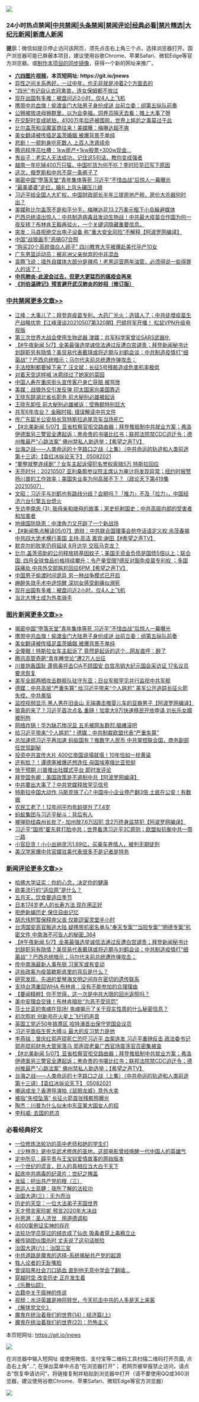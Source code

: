 ![](https://raw.githubusercontent.com/fqnews/bnews/master/64photo/fqnews-qr.jpg)

<div id="tt">
<h3>24小时热点禁闻|<a href="#%E4%B8%AD%E5%85%B1%E7%A6%81%E9%97%BB%E6%9B%B4%E5%A4%9A%E6%96%87%E7%AB%A0">中共禁闻</a>|<a href="#%E5%9B%BE%E7%89%87%E6%96%B0%E9%97%BB%E6%9B%B4%E5%A4%9A%E6%96%87%E7%AB%A0">头条禁闻</a>|<a href="#%E6%96%B0%E9%97%BB%E8%AF%84%E8%AE%BA%E6%9B%B4%E5%A4%9A%E6%96%87%E7%AB%A0">禁闻评论|<a href="#%E5%BF%85%E7%9C%8B%E7%BB%8F%E5%85%B8%E5%A5%BD%E6%96%87">经典必看|<a href="/video.md#%E7%A6%81%E7%89%87%E7%B2%BE%E9%80%89">禁片精选</a>|<a href="https://github.com/fqnews/djy/blob/master/gb/nf1351518.md#1">大纪元新闻</a>|<a href="https://github.com/fqnews/ntdtv/blob/master/gb/prog204.md#1">新唐人新闻</a></h3>
<div><b>提示：</b>微信如提示停止访问该网页，须先点击右上角三个点，选择浏览器打开。国产浏览器可能已屏蔽本项目，建议使用谷歌Chrome、苹果Safari、微软Edge等官方浏览器。或<a href="https://github.com/fqnews/bnews/blob/master/%E5%88%B6%E4%BD%9Cgit%E7%A6%81%E9%97%BB%E9%95%9C%E5%83%8F.md">制作本项目的同步镜像</a>，获得一个新的网址来推广。</div>
<ul>
<li><b><a href="http://d1.bdrive.tk/64.mp4" target="_blank">六四图片视频</a>，本页短网址: https://git.io/jnews</b></li>
<li><a href="/funmedia/20210507/1541602.md">异性之间关系再好，一过中年，也无非就是冲着2个方面去的</a></li>
<li><a href="/lifebaike/20210507/1541589.md">“四光”书记自认衣冠禽兽，连女保姆都不放过</a></li>
<li><a href="/cbnews/20210508/1541954.md">现在出国有多难：被盘问近2小时，仅4人上飞机</a></li>
<li><a href="/topimagenews/20210507/1541572.md">携带中共血旗！偷渡金门大陆男子身份成谜 台前立委：组第五纵队前奏</a></li>
<li><a href="/funmedia/20210507/1541628.md">公狮被放进母狮群里，以为会幸福，饲养员隔天去看：摊上大事了呀</a></li>
<li><a href="/funmedia/20210507/1541630.md">在交配时变成琥珀，4100万年后还被围观，世界上尴尬之事莫过于此</a></li>
<li><a href="/cnnews/20210507/1541771.md">比尔盖茨和淫魔富商往来！美媒曝：梅琳达超不爽</a></li>
<li><a href="/topimagenews/20210507/1541541.md">美女翻译被传插足盖茨婚姻 被爆背景不单纯</a></li>
<li><a href="/cnnews/20210508/1541966.md">悲剧！一顿刺身吃死数人 上百人洗肾续命</a></li>
<li><a href="/cnnews/20210508/1541969.md">腾讯程序员吐槽：1kw房产+1kw股票+300w现金…</a></li>
<li><a href="/funmedia/20210507/1541603.md">鬼谷子：老实人无法成功，记住这5句话，教你变成强者</a></li>
<li><a href="/funmedia/20210507/1541631.md">越南一年吃掉400万只猫，中国吃货为何不吃？李时珍早已写下原因</a></li>
<li><a href="/worldnews/20210507/1541769.md">这次，俄罗斯和中共不穿一条裤子了</a></li>
<li><a href="/topimagenews/20210508/1542079.md">揭密中国“堕落天堂”青年集体等死 习近平“不惜血战”后惊人一幕曝光</a></li>
<li><a href="/funmedia/20210507/1541626.md">“最美婆婆”走红，婚礼上风头碾压儿媳</a></li>
<li><a href="/bannedvideo/20210507/1541561.md">习近平给全国人大扩权，中国财政部长半年三提房地产税，房价大杀器何时出？</a></li>
<li><a href="/yule/20210508/1541880.md">美媒称比尔盖茨不是和平分手，梅琳达花13.2万美元租下小岛躲避媒体</a></li>
<li><a href="/bannedvideo/20210508/1541972.md">巴西总统语出惊人：中共制造病毒且发动生物战！中共最大疫苗合作国为何一夜反转？布林肯王毅再驳火，一个关键词隐藏重要信息。</a></li>
<li><a href="/cnnews/20210507/1541526.md">突发：马县拒绝交出电子设备 称"重大安全风险"不解释【阿波罗网编译】</a></li>
<li><a href="/ssgc/20210507/1541617.md">中国“战狼画手”恶搞G7合照</a></li>
<li><a href="/cbnews/20210508/1541887.md">“购买20个高颜值白人卵子” 四川教育大亨被爆赴美代孕产10女</a></li>
<li><a href="/cnnews/20210508/1541944.md">广东男篮运动员：被非洲父亲抛弃的中非混血</a></li>
<li><a href="/bannedvideo/20210508/1541851.md">袁腾飞说：墙外自媒体大部分是辣鸡！老黑运营两年油管，必须得说一些得罪人的话了！</a></li>
<li><b><a href="/comments/20200211/1275071.md" target="_blank">中共肺炎-此波会过去，但更大更猛烈的瘟疫会再来</a></b></li>
<li><b><a href="/comments/20200207/1272816.md" target="_blank">《刘伯温碑记》预言避开武汉肺炎的妙招（修订版）</a></b></li>
</ul>
</div>

<div class="catlist">
<h3><a href="/cbnews/" target="_blank">中共禁闻</a><span><a href="/cbnews/" target="_blank" rel="nofollow">更多文章>></a></span></h3>
<ul>
<li><a href="/cbnews/20210508/1542205.md" target="_blank">江峰：大事儿了：拜登弃疫苗专利，大药厂光火：选错人了；中共徒增疫苗生产战略优势【江峰漫谈20210507第320期】巴顿将军开播！ 松鼠VPN升级电视版</a></li>
<li><a href="/cbnews/20210508/1542195.md" target="_blank">第三次世界大战会使用生物武器 澳媒：共军科学家曾论SARS武器化</a></li>
<li><a href="/comments/20210508/1542193.md" target="_blank">【#午夜新闻 5/7】全美最强选举诚信法通过反遭白宫谴责；拜登新闻秘书计划辞职另有隐情？美贸易代表戴琪或将近期与刘鹤会谈；中共制造疫情打“细菌战”？巴西总统暗示；马尔代夫前总统遭炸弹攻击；</a></li>
<li><a href="/cbnews/20210508/1542190.md" target="_blank">无法控制都要掉下来了 汪文斌：长征5号残骸造成危害机率极低</a></li>
<li><a href="/cbnews/20210508/1541514.md" target="_blank">对着天空这样喊 冰雹绕过了她家的菜园</a></li>
<li><a href="/cbnews/20210508/1542183.md" target="_blank">中国人寿在重庆街头宣传客户身亡获赔 被骂惨</a></li>
<li><a href="/cbnews/20210508/1542174.md" target="_blank">美媒：战狼外交引发反弹 印太国家向美国靠近</a></li>
<li><a href="/cbnews/20210508/1542143.md" target="_blank">王晓东辞湖北省长职务 前大秘别必雄被起诉</a></li>
<li><a href="/cbnews/20210508/1542142.md" target="_blank">王晓东卸任 前大秘别必雄被诉：受贿额特别巨大</a></li>
<li><a href="/cbnews/20210508/1542141.md" target="_blank">共军6年攻台？ 金融时报: 错误解读中共文件</a></li>
<li><a href="/cbnews/20210508/1542140.md" target="_blank">传广东韶关公安局长驾特斯拉追尾货车当场死亡</a></li>
<li><a href="/comments/20210508/1542126.md" target="_blank">【#北美新闻 5/07】亚省检察官拒交路由器；拜登推抵制中共就业方案；弗洛伊德案另三警官全遭起诉；黑命贵的书堪比红书；联邦法院禁CDC迫迁令；德州推最严“心跳法案” 佛州禁私人助选举；【希望之声TV】</a></li>
<li><a href="/comments/20210508/1542125.md" target="_blank">台海之战——人类命运的十字路口之战（上集）（中共命运的轨迹和人类前途  第十三讲）【袁红冰纵论天下】 05082021</a></li>
<li><a href="/cbnews/20210508/1542104.md" target="_blank">“要整就整连续剧”？女车主起诉侵犯名誉权索赔5万 特斯拉回应</a></li>
<li><a href="/cbnews/20210508/1542103.md" target="_blank">天亮时分：20210507 亚利桑那参议院主席认为审计将发现异常；纽约时报赞扬川普的工作效率；美国失业率为何高居不下？（政论天下第419集 20210507）</a></li>
<li><a href="/cbnews/20210508/1542042.md" target="_blank">文昭：习近平与刘鹤也有路线分歧？会掰吗？「推力」不及「拉力」，中国经济六台引擎五台熄火</a></li>
<li><a href="/comments/20210508/1542015.md" target="_blank">专访李南央 (3): 我母亲和继母的故事；家史折射国史：中共高层内部的受害者和加害者</a></li>
<li><a href="/cbnews/20210508/1542014.md" target="_blank">地缘国防隐患：中澳角力又开辟了一个新战场</a></li>
<li><a href="/comments/20210508/1541999.md" target="_blank">【#新闻焦点解读05/07】诡辩：中共联合国理事会抢夺话语定义权  余茂春揭中共四大诡术横行美国  主持:高洁  嘉宾:谢田【#希望之声TV】</a></li>
<li><a href="/cbnews/20210508/1541994.md" target="_blank">默克尔的败笔仍将延续 8月访华 交班马克龙？</a></li>
<li><a href="/comments/20210508/1541979.md" target="_blank">比尔.盖茨资助的公司释放转基因蚊子；美国无资金负债是国债5倍以上；联合国: 四月全球食品价格持续攀升；令产量受限?德反对豁免疫苗专利权 ；多国踩痛处 中共外交部尴尬回应6PM【希望之声TV】</a></li>
<li><a href="/cbnews/20210508/1541956.md" target="_blank">中国男子偷渡时间诡异 另一种战争模式已开启</a></li>
<li><a href="/cbnews/20210508/1541955.md" target="_blank">麻醉失效手术中途惊醒 深圳女感受剧痛似濒死</a></li>
<li><a href="/cbnews/20210508/1541954.md" target="_blank">现在出国有多难：被盘问近2小时，仅4人上飞机</a></li>
<li><a href="/cbnews/20210508/1541937.md" target="_blank">当北大博士成为外卖骑手</a></li>

</ul>
</div>
<div class="catlist">
<h3><a href="/topimagenews/" target="_blank">图片新闻</a><span><a href="/topimagenews/" target="_blank" rel="nofollow">更多文章>></a></span></h3>
<ul>
<li><a href="/topimagenews/20210508/1542079.md" target="_blank">揭密中国“堕落天堂”青年集体等死 习近平“不惜血战”后惊人一幕曝光</a></li>
<li><a href="/topimagenews/20210507/1541572.md" target="_blank">携带中共血旗！偷渡金门大陆男子身份成谜 台前立委：组第五纵队前奏</a></li>
<li><a href="/topimagenews/20210507/1541541.md" target="_blank">美女翻译被传插足盖茨婚姻 被爆背景不单纯</a></li>
<li><a href="/topimagenews/20210507/1541452.md" target="_blank">全傻眼！特斯拉女车主起诉了 竟然是起诉的这个…网友直呼：醉了</a></li>
<li><a href="/topimagenews/20210507/1541400.md" target="_blank">腾讯高管奇葩“青年睡觉论”遭2万人出征</a></li>
<li><a href="/topimagenews/20210507/1541328.md" target="_blank">川普炮轰国耻 蓬佩奥抨击CIA不顾国安 白宫吊销大纪元国会采访证 17名议员要求恢复</a></li>
<li><a href="/topimagenews/20210507/1541311.md" target="_blank">美军全部两栖攻击群舰队驻守东亚；日台军舰罕见并行监视中共军舰</a></li>
<li><a href="/topimagenews/20210507/1541281.md" target="_blank">德媒：中共高层“严重失算” 给习近平带来“个人尴尬” 美军公开追踪长征火箭失控，中共羞恼</a></li>
<li><a href="/topimagenews/20210506/1540950.md" target="_blank">监控视频显示 黑人男在旧金山 无端袭击推婴儿车的亚裔男子【阿波罗网编译】</a></li>
<li><a href="/topimagenews/20210506/1540939.md" target="_blank">狼真的来了？习近平首次点名 重磅！加拿大9万快速移民开放申请 刘长乐女婿被刑拘</a></li>
<li><a href="/topimagenews/20210506/1540871.md" target="_blank">网络炸锅！华为缺芯惨况显 五毛被网友群怼:脑瘫滚吧</a></li>
<li><a href="/topimagenews/20210506/1540729.md" target="_blank">给习近平带来“个人尴尬”！德媒：中共制裁欧盟代表“严重失算”</a></li>
<li><a href="/topimagenews/20210505/1540198.md" target="_blank">总加速师习近平再加速 蚂蚁国有？推数字人民币 中共掌控联合国，商务副部任世贸副秘</a></li>
<li><a href="/topimagenews/20210505/1540127.md" target="_blank">投资中共宣传大片 400亿帝国说塌就塌！10年恰如一枕黄粱</a></li>
<li><a href="/topimagenews/20210505/1539990.md" target="_blank">还有脸？！谭德塞被爆还想连任 母国埃塞俄比亚拒挺</a></li>
<li><a href="/topimagenews/20210505/1539887.md" target="_blank">快于预期 川普推出社媒式平台 即时发评论</a></li>
<li><a href="/topimagenews/20210504/1539630.md" target="_blank">拜登国务卿：美国政策是不遏制中共【阿波罗网编译】</a></li>
<li><a href="/topimagenews/20210504/1539599.md" target="_blank">中共要出大事了？中共党媒释放罕见信号</a></li>
<li><a href="/topimagenews/20210504/1539504.md" target="_blank">特斯拉中国大动作 马斯克铁了心? 中国中小企业停产翻3倍 土匪在公安！有数据</a></li>
<li><a href="/topimagenews/20210504/1539328.md" target="_blank">农民工老了！12年间平均年龄提升了7.4岁</a></li>
<li><a href="/topimagenews/20210504/1539199.md" target="_blank">蚂蚁集团与习近平秘斗：背后有人</a></li>
<li><a href="/topimagenews/20210503/1538817.md" target="_blank">被弹劾纽森州长批了- 加州放7.6万囚犯 含2万终身监禁犯【阿波罗网编译】</a></li>
<li><a href="/topimagenews/20210503/1538755.md" target="_blank">习近平“国师”翟东昇打脸中共；世界看清习近平3C原则；欧盟拟抗衡中共一带一路</a></li>
<li><a href="/topimagenews/20210503/1538590.md" target="_blank">小官巨贪！小小出纳贪污1.69亿，买豪车养情人，被判无期徒刑</a></li>
<li><a href="/topimagenews/20210503/1538499.md" target="_blank">美汉学家爆中共官媒驻美代表很多不是记者是特务</a></li>

</ul>
</div>
<div class="catlist">
<h3><a href="/comments/" target="_blank">新闻评论</a><span><a href="/comments/" target="_blank" rel="nofollow">更多文章>></a></span></h3>
<ul>
<li><a href="/comments/20210508/1542212.md" target="_blank">哈佛大学证实：你的心念，决定你的健康</a></li>
<li><a href="/comments/20210508/1542211.md" target="_blank">欧美流行的“适应原”是什么？</a></li>
<li><a href="/comments/20210508/1542210.md" target="_blank">五月天，饮食要适应季节</a></li>
<li><a href="/comments/20210508/1542209.md" target="_blank">日本174岁老人的长寿方法 现在用正好</a></li>
<li><a href="/comments/20210508/1542203.md" target="_blank">拒绝新编历史 保住自由记忆</a></li>
<li><a href="/comments/20210508/1542202.md" target="_blank">胡志伟短暂保释奔父丧 仅能逗留灵堂半小时</a></li>
<li><a href="/comments/20210508/1542201.md" target="_blank">台湾国安高官叛逃大陆 疑携带机密名单与“奉天专案”“当阳专案”“明德专案”机密文件 中南海不可告人的秘密_364</a></li>
<li><a href="/comments/20210508/1542193.md" target="_blank">【#午夜新闻 5/7】全美最强选举诚信法通过反遭白宫谴责；拜登新闻秘书计划辞职另有隐情？美贸易代表戴琪或将近期与刘鹤会谈；中共制造疫情打“细菌战”？巴西总统暗示；马尔代夫前总统遭炸弹攻击；</a></li>
<li><a href="/comments/20210508/1542192.md" target="_blank">传中南海最新人事布局 习家军或有变动</a></li>
<li><a href="/comments/20210508/1542177.md" target="_blank">这些政客为疫苗歇斯底里的背后是什么？</a></li>
<li><a href="/comments/20210508/1542173.md" target="_blank">研究发现，先进的爱琴海文明之间存在密切的遗传联系</a></li>
<li><a href="/comments/20210508/1542172.md" target="_blank">支持台湾重回WHA 布林肯：没有不能参加的合理理由</a></li>
<li><a href="/comments/20210508/1542169.md" target="_blank">【要闻精粹】你不觉得，这一次是中共大限的回光返照吗？</a></li>
<li><a href="/comments/20210508/1542155.md" target="_blank">美中安理会交锋！布林肯暗批“为恶不受惩罚”</a></li>
<li><a href="/comments/20210508/1542153.md" target="_blank">莎士比亚的鬼魂在现场! 鬼魂揭示了关于现实性质的什么秘密信息？</a></li>
<li><a href="/comments/20210508/1542152.md" target="_blank">初次聆听 创新号在火星上飞行的声音</a></li>
<li><a href="/comments/20210508/1542151.md" target="_blank">英国工党近50年铁票区 哈特浦首出保守党国会议员</a></li>
<li><a href="/comments/20210508/1542150.md" target="_blank">习近平面临生死大搏斗 最大的反习势力是他</a></li>
<li><a href="/comments/20210508/1542136.md" target="_blank">李燕铭：曾庆红郭声琨死亡恐吓习近平 血案连发 习近平重磅反击 政法委书记郭声琨前财务大管家落马 郭声琨老巢广西官场震荡官员密集被查</a></li>
<li><a href="/comments/20210508/1542126.md" target="_blank">【#北美新闻 5/07】亚省检察官拒交路由器；拜登推抵制中共就业方案；弗洛伊德案另三警官全遭起诉；黑命贵的书堪比红书；联邦法院禁CDC迫迁令；德州推最严“心跳法案” 佛州禁私人助选举；【希望之声TV】</a></li>
<li><a href="/comments/20210508/1542125.md" target="_blank">台海之战——人类命运的十字路口之战（上集）（中共命运的轨迹和人类前途  第十三讲）【袁红冰纵论天下】 05082021</a></li>
<li><a href="/comments/20210508/1542099.md" target="_blank">嘲讽成龙？香港导演拍《鼠胆龙威》意外大卖</a></li>
<li><a href="/comments/20210508/1542098.md" target="_blank">被指“失控坠落” 长征火箭首张残骸照曝光</a></li>
<li><a href="/comments/20210508/1542085.md" target="_blank">陶杰：川普为什么似未中东亚某大国女人的招</a></li>
<li><a href="/comments/20210508/1542084.md" target="_blank">李科威: 去国的悲凉</a></li>

</ul>
</div>

<div class="catlist">
<h3>必看经典好文</h3>
<ul>
<li><a href="/cbnews/20200702/1354550.md" target="_blank">一位修炼法轮功的高中老师和她的学生们</a></li>
<li><a href="/comments/20201013/1412612.md" target="_blank">《少林寺》是中华武术修炼的圣地，这部电影曾经唤醒一代中国人的英雄气</a></li>
<li><a href="/comments/20200616/1345658.md" target="_blank">定中所见：薛平贵与王宝钏爱情故事的原始版本</a></li>
<li><a href="/comments/20200621/1348067.md" target="_blank">一个世纪的谎言，巨人的真相应当大白于天下</a></li>
<li><a href="/comments/20200702/1354076.md" target="_blank">起底中共病毒的纪录片：世纪之掩盖</a></li>
<li><a href="/comments/20200929/1405201.md" target="_blank">龙延：挖出共产党的根（三）</a></li>
<li><a href="/ccpdope/20200729/1369047.md" target="_blank">民运人士高健：我所了解的法轮功</a></li>
<li><a href="/cbnews/20180309/912114.md" target="_blank">治国大道(三)：无为而治</a></li>
<li><a href="/tculture/20121025/73067.md" target="_blank">历史的天空：一位大法弟子天国世界</a></li>
<li><a href="/topimagenews/20200513/1327828.md" target="_blank">天才预言家珍妮 预言2020年大决战</a></li>
<li><a href="/comments/20210216/1488350.md" target="_blank">孙思邈：圣人济世　用道德调和</a></li>
<li><a href="/lifebaike/20201113/1430218.md" target="_blank">4000案例证实神的存在</a></li>
<li><a href="/comments/20210317/1506773.md" target="_blank">法轮功学员穿过的绒衣成了仙衣 吸毒者穿上毒瘾立止</a></li>
<li><a href="/cbnews/20210331/1516754.md" target="_blank">被传销团伙围杀时 丈夫说了这句话脱险</a></li>
<li><a href="/cbnews/20180312/913459.md" target="_blank">治国大道(六)：治国三宝</a></li>
<li><a href="/comments/20181209/1044543.md" target="_blank">中共道路是魔鬼的选择-系统揭秘共产党的起源</a></li>
<li><a href="/comments/20200606/783250.md" target="_blank">牲人论者的无耻嘴脸</a></li>
<li><a href="/topimagenews/20200928/1404412.md" target="_blank">曾误陷黑社会刀口舔血 直到他无意中学会了翻墙&#8230;</a></li>
<li><a href="/comments/20200626/1259925.md" target="_blank">穿越时空 改变历史 正在发生着</a></li>
<li><a href="/comments/20200527/783191.md" target="_blank">《乐舞仙踪》</a></li>
<li><a href="/ccpdope/20200531/1337409.md" target="_blank">古籍中关于瘟神的传说</a></li>
<li><a href="/comments/20200623/1273653.md" target="_blank">视频：水浒英雄是神将转世，今天抗击中共的人多是天上来客</a></li>
<li><a href="/bookwiki/20130610/138400.md" target="_blank">《解体党文化》</a></li>
<li><a href="/topimagenews/20180605/953415.md" target="_blank">魔鬼在统治着我们的世界(14)：经济篇(上)</a></li>
<li><a href="/comments/20180804/981524.md" target="_blank">魔鬼在统治着我们的世界(22)：恐怖主义</a></li>

</ul>
</div>

本页短网址: https://git.io/jnews

![](https://raw.githubusercontent.com/fqnews/bnews/master/64photo/fqnews-qr.jpg)

在浏览器中输入短网址 或使用微信、支付宝等二维码工具扫描二维码打开页面, 点击右上角"...", 在弹出菜单中点击“在浏览器打开”； 若网页被举报禁止访问，请点击“恢复申请访问”，将链接复制并粘贴到浏览器中打开（请不要使用QQ或360浏览器，建议使用谷歌Chrome、苹果Safari、微软Edge等官方浏览器）

![](https://raw.githubusercontent.com/fqnews/bnews/master/64photo/wx.jpg)